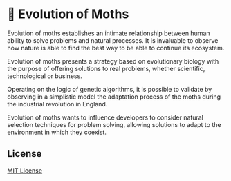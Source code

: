 # :butterfly: Evolution of Moths

Evolution of moths establishes an intimate relationship between human ability to solve problems and natural processes. It is invaluable to observe how nature is able to find the best way to be able to continue its ecosystem. 

Evolution of moths presents a strategy based on evolutionary biology with the purpose of offering solutions to real problems, whether scientific, technological or business. 

Operating on the logic of genetic algorithms, it is possible to validate by observing in a simplistic model the adaptation process of the moths during the industrial revolution in England.

Evolution of moths wants to influence developers to consider natural selection techniques for problem solving, allowing solutions to adapt to the environment in which they coexist.

## License

[MIT License](LICENSE)
